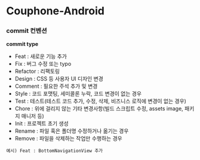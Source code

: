 # Couphone-Android
### commit 컨벤션


**commit type**

- Feat  : 새로운 기능 추가
- Fix :	버그 수정 또는 typo
- Refactor :	리팩토링
- Design :	CSS 등 사용자 UI 디자인 변경
- Comment :	필요한 주석 추가 및 변경
- Style :	코드 포맷팅, 세미콜론 누락, 코드 변경이 없는 경우
- Test :	테스트(테스트 코드 추가, 수정, 삭제, 비즈니스 로직에 변경이 없는 경우)
- Chore :	위에 걸리지 않는 기타 변경사항(빌드 스크립트 수정, assets image, 패키지 매니저 등)
- Init :	프로젝트 초기 생성
- Rename :	파일 혹은 폴더명 수정하거나 옮기는 경우
- Remove :	파일을 삭제하는 작업만 수행하는 경우

```
예시) Feat : BottomNavigationView 추가
```
